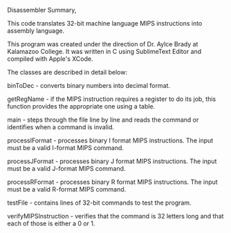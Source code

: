 Disassembler Summary,

This code translates 32-bit machine language MIPS instructions into assembly language.

This program was created under the direction of Dr. Aylce Brady at Kalamazoo College. It was written in C using SublimeText Editor and compiled with Apple's XCode.

The classes are described in detail below:

binToDec - converts binary numbers into decimal format.

getRegName - if the MIPS instruction requires a register to do its job, this function provides the appropriate one using a table.

main - steps through the file line by line and reads the command or identifies when a command is invalid.

processIFormat - processes binary I format MIPS instructions. The input must be a valid I-format MIPS command.

processJFormat - processes binary J format MIPS instructions. The input must be a valid J-format MIPS command.

processRFormat - processes binary R format MIPS instructions. The input must be a valid R-format MIPS command.

testFile - contains lines of 32-bit commands to test the program.

verifyMIPSInstruction - verifies that the command is 32 letters long and that each of those is either a 0 or 1.
